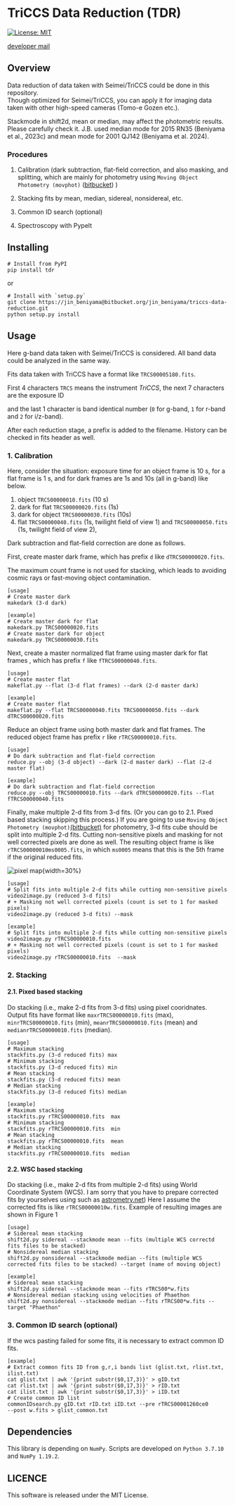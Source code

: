# TriCCS Data Reduction (TDR)
[![License: MIT](https://img.shields.io/badge/License-MIT-yellow.svg)](https://opensource.org/licenses/MIT)

[developer mail](<mailto:beniyama@ioa.s.u-tokyo.ac.jp>)


## Overview
Data reduction of data taken with Seimei/TriCCS could be done in this repository.  
Though optimized for Seimei/TriCCS, 
you can apply it for imaging data taken with other high-speed cameras
(Tomo-e Gozen etc.).


Stackmode in shift2d, mean or median, may affect the photometric results. Please carefully check it.
J.B. used median mode for 2015 RN35 (Beniyama et al., 2023c) 
and mean mode for 2001 QJ142 (Beniyama et al. 2024).

### Procedures
1. Calibration (dark subtraction, flat-field correction, and also masking, and splitting, which are mainly for photometry using `Moving Object Photometry (movphot)` ([bitbucket](https://bitbucket.org/jin_beniyama/movphot/src/master/)) )

2. Stacking fits by mean, median, sidereal, nonsidereal, etc.

3. Common ID search (optional)

999. Spectroscopy with Pypelt


## Installing
```
# Install from PyPI
pip install tdr
```
or
```
# Install with `setup.py`
git clone https://jin_beniyama@bitbucket.org/jin_beniyama/triccs-data-reduction.git
python setup.py install
```


## Usage
Here g-band data taken with Seimei/TriCCS is considered.
All band data could be analyzed in the same way.

Fits data taken with TriCCS have a format like `TRCS00005180.fits`.

First 4 characters `TRCS` means the instrument *TriCCS*,
the next 7 characters are the exposure ID 

and the last 1 character is band identical number 
(`0` for g-band, `1` for r-band and `2` for i/z-band).

After each reduction stage, a prefix is added to the filename.
History can be checked in fits header as well.


### 1. Calibration
Here, consider the situation:
exposure time for an object frame is 10 s,
for a flat frame is 1 s,
and for dark frames are 1s and 10s (all in g-band) 
like below.

1. object `TRCS00000010.fits` (10 s)
2. dark for flat `TRCS00000020.fits` (1s)
3. dark for object `TRCS00000030.fits` (10s)
4. flat `TRCS00000040.fits` (1s, twilight field of view 1) 
and `TRCS00000050.fits` (1s, twilight field of view 2), 

Dark subtraction and flat-field correction are done as follows.


First, create master dark frame, which has prefix `d` like `dTRCS00000020.fits`.

The maximum count frame is not used for stacking,
which leads to avoiding cosmic rays or fast-moving object contamination.
```
[usage]
# Create master dark
makedark (3-d dark)

[example]
# Create master dark for flat
makedark.py TRCS00000020.fits
# Create master dark for object
makedark.py TRCS00000030.fits
```

Next, create a master normalized flat frame using master dark for flat frames
, which has prefix `f` like `fTRCS00000040.fits`.

```
[usage]
# Create master flat
makeflat.py --flat (3-d flat frames) --dark (2-d master dark)

[example]
# Create master flat
makeflat.py --flat TRCS00000040.fits TRCS00000050.fits --dark dTRCS00000020.fits
```

Reduce an object frame using both master dark and flat frames. 
The reduced object frame has prefix `r` like `rTRCS00000010.fits`.

```
[usage]
# Do dark subtraction and flat-field correction
reduce.py --obj (3-d object) --dark (2-d master dark) --flat (2-d master flat)

[example]
# Do dark subtraction and flat-field correction
reduce.py --obj TRCS00000010.fits --dark dTRCS00000020.fits --flat fTRCS00000040.fits
```

Finally, make multiple 2-d fits from 3-d fits. (Or you can go to 2.1. Pixed based stacking skipping this process.)
If you are going to use `Moving Object Photometry (movphot)`[(bitbucket)](https://bitbucket.org/jin_beniyama/movphot/src/master/) for photometry,
3-d fits cube should be split into multiple 2-d fits.
Cutting non-sensitive pixels and masking for not well corrected pixels are done as well.
The resulting object frame is like `rTRCS00000010ms0005.fits`, in which 
`ms0005` means that this is the 5th frame if the original reduced fits.

![pixel map](/TriCCS_pixel_map_20210817.jpg){width=30%}

```
[usage]
# Split fits into multiple 2-d fits while cutting non-sensitive pixels
video2image.py (reduced 3-d fits)
# + Masking not well corrected pixels (count is set to 1 for masked pixels)
video2image.py (reduced 3-d fits) --mask

[example]
# Split fits into multiple 2-d fits while cutting non-sensitive pixels
video2image.py rTRCS00000010.fits 
# + Masking not well corrected pixels (count is set to 1 for masked pixels)
video2image.py rTRCS00000010.fits  --mask
```

### 2. Stacking
#### 2.1. Pixed based stacking
Do stacking (i.e., make 2-d fits from 3-d fits) using pixel cooridnates.
Output fits have format like 
`maxrTRCS00000010.fits` (max),
`minrTRCS00000010.fits` (min),
`meanrTRCS00000010.fits` (mean) and
`medianrTRCS00000010.fits` (median).

```
[usage]
# Maximum stacking
stackfits.py (3-d reduced fits) max
# Minimum stacking
stackfits.py (3-d reduced fits) min
# Mean stacking
stackfits.py (3-d reduced fits) mean
# Median stacking
stackfits.py (3-d reduced fits) median

[example]
# Maximum stacking
stackfits.py rTRCS00000010.fits  max
# Minimum stacking
stackfits.py rTRCS00000010.fits  min
# Mean stacking
stackfits.py rTRCS00000010.fits  mean
# Median stacking
stackfits.py rTRCS00000010.fits  median
```

#### 2.2. WSC based stacking
Do stacking (i.e., make 2-d fits from multiple 2-d fits) using World Coordinate System (WCS).
I am sorry that you have to prepare corrected fits by yourselves using such as [astrometry.net](https://astrometry.net/)) 
Here I assume the corrected fits is like `rTRCS00000010w.fits`.
Example of resulting images are shown in Figure 1 

```
[usage]
# Sidereal mean stacking
shift2d.py sidereal --stackmode mean --fits (multiple WCS correctd fits files to be stacked)
# Nonsidereal median stacking
shift2d.py nonsidereal --stackmode median --fits (multiple WCS corrected fits files to be stacked) --target (name of moving object)

[example]
# Sidereal mean stacking
shift2d.py sidereal --stackmode mean --fits rTRCS00*w.fits
# Nonsidereal median stacking using velocities of Phaethon
shift2d.py nonsidereal --stackmode median --fits rTRCS00*w.fits --target "Phaethon"
```


### 3. Common ID search (optional)
If the wcs pasting failed for some fits,
it is necessary to extract common ID fits.


```
[example]
# Extract common fits ID from g,r,i bands list (glist.txt, rlist.txt, ilist.txt)
cat glist.txt | awk '{print substr($0,17,3)}' > gID.txt
cat rlist.txt | awk '{print substr($0,17,3)}' > rID.txt
cat ilist.txt | awk '{print substr($0,17,3)}' > iID.txt
# Create common ID list 
commonIDsearch.py gID.txt rID.txt iID.txt --pre rTRCS00001260ce0 
--post w.fits > glist_common.txt
```

## Dependencies
This library is depending on `NumPy`.
Scripts are developed on `Python 3.7.10` and `NumPy 1.19.2`.


## LICENCE
This software is released under the MIT License.
